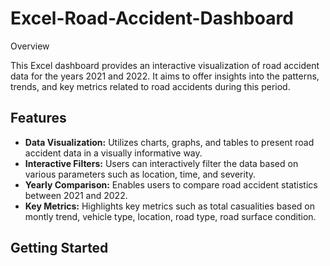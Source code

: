 # Excel-Road-Accident-Dashboard
 Overview

This Excel dashboard provides an interactive visualization of road accident data for the years 2021 and 2022. It aims to offer insights into the patterns, trends, and key metrics related to road accidents during this period.

## Features

- **Data Visualization:** Utilizes charts, graphs, and tables to present road accident data in a visually informative way.
- **Interactive Filters:** Users can interactively filter the data based on various parameters such as location, time, and severity.
- **Yearly Comparison:** Enables users to compare road accident statistics between 2021 and 2022.
- **Key Metrics:** Highlights key metrics such as total casualities based on montly trend, vehicle type, location, road type, road surface condition.

## Getting Started
